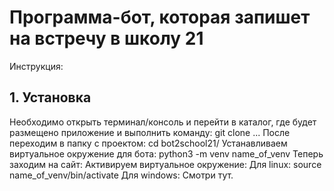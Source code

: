 # Программа-бот, которая запишет на встречу в школу 21 #

Инструкция:

## 1. Установка ##

Необходимо открыть терминал/консоль и перейти в каталог, где будет размещено приложение и выполнить команду: git clone ...
После переходим в папку с проектом:
cd bot2school21/
Устанавливаем виртуальное окружение для бота:
python3 -m venv name_of_venv
Теперь заходим на сайт: 
Активируем виртуальное окружение:
Для linux: 
source name_of_venv/bin/activate
Для windows:
Смотри тут.

